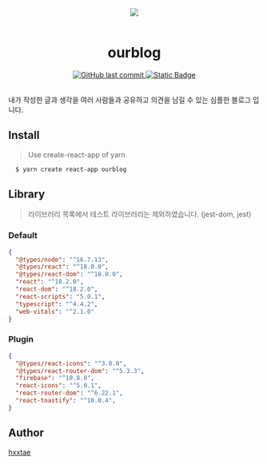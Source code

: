 <div align="center">
  <img 
    src="https://github.com/hxxtae/task-list/assets/79623316/5f09584c-e97c-4d79-8782-ae84f2d8d192"
    style="max-width: 400px"
  />
</div>

<br>

<div align="center">
  <h1>ourblog</h1>
</div>

<div align="center">
  <a href="https://github.com/hxxtae/ourblog/commits/main/">
    <img alt="GitHub last commit" src="https://img.shields.io/github/last-commit/hxxtae/ourblog?style=for-the-badge&labelColor=%23111&color=%23fff" />
  </a>
  <a href="https://github.com/hxxtae/ourblog">
    <img alt="Static Badge" src="https://img.shields.io/badge/OURBLOG-%20?style=for-the-badge&logo=github&labelColor=%23000&color=%23fff">
  </a>
</div>

<br>

내가 작성한 글과 생각을 여러 사람들과 공유하고 의견을 남길 수 있는 심플한 블로그 입니다.

## Install

> Use create-react-app of yarn

```bash
  $ yarn create react-app ourblog
```

## Library

> 라이브러리 목록에서 테스트 라이브러리는 제외하였습니다. (jest-dom, jest)

### Default

```json
{
  "@types/node": "^16.7.13",
  "@types/react": "^18.0.0",
  "@types/react-dom": "^18.0.0",
  "react": "^18.2.0",
  "react-dom": "^18.2.0",
  "react-scripts": "5.0.1",
  "typescript": "^4.4.2",
  "web-vitals": "^2.1.0"
}
```

### Plugin

```json
{
  "@types/react-icons": "^3.0.0",
  "@types/react-router-dom": "^5.3.3",
  "firebase": "^10.8.0",
  "react-icons": "^5.0.1",
  "react-router-dom": "^6.22.1",
  "react-toastify": "^10.0.4",
}
```

## Author

<a href="https://github.com/hxxtae">hxxtae</a>
